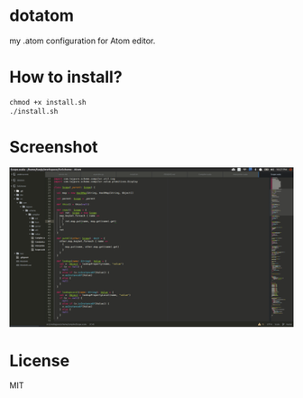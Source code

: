 # dotatom
my .atom configuration for Atom editor.

# How to install?
```shell
chmod +x install.sh
./install.sh
```
# Screenshot
![Atom](./screenshot.png)

# License
MIT
